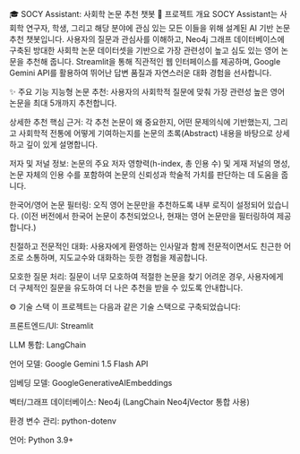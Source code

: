 🎓 SOCY Assistant: 사회학 논문 추천 챗봇
🚀 프로젝트 개요
SOCY Assistant는 사회학 연구자, 학생, 그리고 해당 분야에 관심 있는 모든 이들을 위해 설계된 AI 기반 논문 추천 챗봇입니다. 사용자의 질문과 관심사를 이해하고, Neo4j 그래프 데이터베이스에 구축된 방대한 사회학 논문 데이터셋을 기반으로 가장 관련성이 높고 심도 있는 영어 논문을 추천해 줍니다. Streamlit을 통해 직관적인 웹 인터페이스를 제공하며, Google Gemini API를 활용하여 뛰어난 답변 품질과 자연스러운 대화 경험을 선사합니다.

✨ 주요 기능
지능형 논문 추천: 사용자의 사회학적 질문에 맞춰 가장 관련성 높은 영어 논문을 최대 5개까지 추천합니다.

상세한 추천 핵심 근거: 각 추천 논문이 왜 중요한지, 어떤 문제의식에 기반했는지, 그리고 사회학적 전통에 어떻게 기여하는지를 논문의 초록(Abstract) 내용을 바탕으로 상세하고 깊이 있게 설명합니다.

저자 및 저널 정보: 논문의 주요 저자 영향력(h-index, 총 인용 수) 및 게재 저널의 명성, 논문 자체의 인용 수를 포함하여 논문의 신뢰성과 학술적 가치를 판단하는 데 도움을 줍니다.

한국어/영어 논문 필터링: 오직 영어 논문만을 추천하도록 내부 로직이 설정되어 있습니다. (이전 버전에서 한국어 논문이 추천되었으나, 현재는 영어 논문만을 필터링하여 제공합니다.)

친절하고 전문적인 대화: 사용자에게 환영하는 인사말과 함께 전문적이면서도 친근한 어조로 소통하며, 지도교수와 대화하는 듯한 경험을 제공합니다.

모호한 질문 처리: 질문이 너무 모호하여 적절한 논문을 찾기 어려운 경우, 사용자에게 더 구체적인 질문을 유도하여 더 나은 추천을 받을 수 있도록 안내합니다.

⚙️ 기술 스택
이 프로젝트는 다음과 같은 기술 스택으로 구축되었습니다:

프론트엔드/UI: Streamlit

LLM 통합: LangChain

언어 모델: Google Gemini 1.5 Flash API

임베딩 모델: GoogleGenerativeAIEmbeddings

벡터/그래프 데이터베이스: Neo4j (LangChain Neo4jVector 통합 사용)

환경 변수 관리: python-dotenv

언어: Python 3.9+
